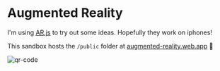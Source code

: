 # Augmented Reality

I'm using [AR.js](https://ar-js-org.github.io/AR.js-Docs/) to try out some ideas. Hopefully they work on iphones!

This sandbox hosts the `/public` folder at [augmented-reality.web.app](https://augmented-reality.web.app) 🥳

![qr-code](/8code.png)